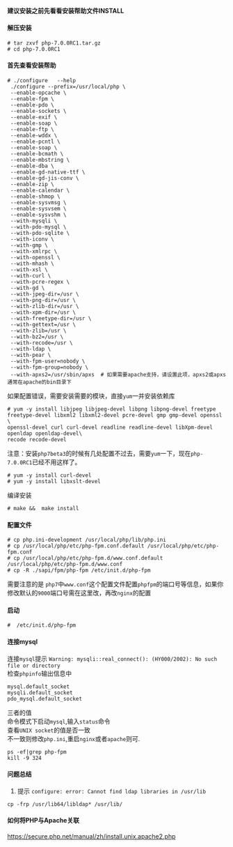 #### 建议安装之前先看看安装帮助文件INSTALL

#### 解压安装
```
# tar zxvf php-7.0.0RC1.tar.gz
# cd php-7.0.0RC1
```

#### 首先查看安装帮助
```
# ./configure   --help
 ./configure --prefix=/usr/local/php \
 --enable-opcache \
 --enable-fpm \
 --enable-pdo \
 --enable-sockets \
 --enable-exif \
 --enable-soap \
 --enable-ftp \
 --enable-wddx \
 --enable-pcntl \
 --enable-soap \
 --enable-bcmath \
 --enable-mbstring \
 --enable-dba \
 --enable-gd-native-ttf \
 --enable-gd-jis-conv \
 --enable-zip \
 --enable-calendar \
 --enable-shmop \
 --enable-sysvmsg \
 --enable-sysvsem \
 --enable-sysvshm \
 --with-mysqli \
 --with-pdo-mysql \
 --with-pdo-sqlite \
 --with-iconv \
 --with-gmp \
 --with-xmlrpc \
 --with-openssl \
 --with-mhash \
 --with-xsl \
 --with-curl \
 --with-pcre-regex \
 --with-gd \
 --with-jpeg-dir=/usr \
 --with-png-dir=/usr \
 --with-zlib-dir=/usr \
 --with-xpm-dir=/usr \
 --with-freetype-dir=/usr \
 --with-gettext=/usr \
 --with-zlib=/usr \
 --with-bz2=/usr \
 --with-recode=/usr \
 --with-ldap \
 --with-pear \
 --with-fpm-user=nobody \
 --with-fpm-group=nobody \
 --with-apxs2=/usr/sbin/apxs  # 如果需要apache支持，请设置此项，apxs2或apxs通常在apache的bin目录下
```

如果配置错误，需要安装需要的模块，直接`yum`一并安装依赖库  
```
# yum -y install libjpeg libjpeg-devel libpng libpng-devel freetype freetype-devel libxml2 libxml2-devel pcre-devel gmp gmp-devel openssl \
openssl-devel curl curl-devel readline readline-devel libXpm-devel openldap openldap-devel\
recode recode-devel
```

注意：安装`php7beta3`的时候有几处配置不过去，需要`yum`一下，现在`php-7.0.0RC1`已经不用这样了。  
```
# yum -y install curl-devel
# yum -y install libxslt-devel
```
编译安装  
```
# make &&  make install
```


#### 配置文件
```
# cp php.ini-development /usr/local/php/lib/php.ini
# cp /usr/local/php/etc/php-fpm.conf.default /usr/local/php/etc/php-fpm.conf
# cp /usr/local/php/etc/php-fpm.d/www.conf.default /usr/local/php/etc/php-fpm.d/www.conf
# cp -R ./sapi/fpm/php-fpm /etc/init.d/php-fpm
```
需要注意的是 `php7`中`www.conf`这个配置文件配置`phpfpm`的端口号等信息，如果你修改默认的`9000`端口号需在这里改，再改`nginx`的配置  

#### 启动
```
#  /etc/init.d/php-fpm
```

#### 连接mysql

连接`mysql`提示 `Warning: mysqli::real_connect(): (HY000/2002): No such file or directory`  
检查`phpinfo`输出信息中  
```
mysql.default_socket
mysqli.default_socket
pdo_mysql.default_socket
```
三者的值  
命令模式下启动`mysql`,输入`status`命令  
查看`UNIX socket`的值是否一致  
不一致则修改`php.ini`,重启`nginx`或者`apache`则可.  
```
ps -ef|grep php-fpm
kill -9 324
```
#### 问题总结
1. 提示 `configure: error: Cannot find ldap libraries in /usr/lib `
```
cp -frp /usr/lib64/libldap* /usr/lib/
```

#### 如何将PHP与Apache关联
https://secure.php.net/manual/zh/install.unix.apache2.php
